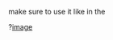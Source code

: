 make sure to use it like in the 

?[image](https://github.com/user-attachments/assets/1b983c14-4204-4c61-afa0-7146b011906a)
